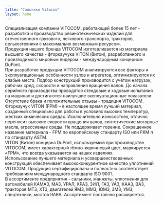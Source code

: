 ```yaml
---
title: "Сальники Vitocom"
layout: home
---
```


Специализация компании VITOCOM, работающей более 15 лет - разработка и
производство резинотехнических изделий для отечественного грузового, легкового
транспорта, тракторов, сельхозтехники с максимально возможным
ресурсом.\
Продукция нашего бренда VITOCOM изготавливается из материала высшего
качества - фторкаучука VITON (Витон), разработанного и производимого мировым
лидером - международным концерном DuPont.\
При разработке продукции VITOCOM анализируются все факторы и
эксплуатационные особенности узлов и агрегатов, оптимизируются их слабые места.
Подбор конструкций производится с учётом нагрузок, рабочих сред, скорости и
направления вращения валов. До начала серийного производства проводятся
стендовые и ходовые испытания на машинах и достигаются наилучшие
эксплуатационные показатели.\
Отсутствие брака и положительные отзывы - традиция VITOCOM.
Фторкаучук VITON (FPM) – в настоящее время лучший материал, созданный
специально для работы в условиях высоких температур, жестких химических средах.
Исключительно износостоек, отлично переносит высокие скорости
вращения валов, синтетические моторные масла, агрессивные среды. Не
поддерживает горение. Сокращенное название материала - FPM по европейскому
стандарту ISO или FKM п по стандарту ASTM.\
VITON (Витон) концерна DuPont, используемый при производстве VITOCOM, имеет
характерный тёмно-коричневый цвет, маркируется «FPM», что всегда указывается
на наших изделиях.\
Использование лучшего материала и усовершенствованных
конструкций обеспечивает высококонкурентное качество уплотнений VITOCOM.
Продукция сертифицирована и полностью соответствует требованиям
международного стандарта ISO 9001.\
В ассортименте предприятия - сальники, манжеты, уплотнения для
автомобилей КАМАЗ, МАЗ, УРАЛ, КРАЗ, ЗИЛ, ГАЗ, УАЗ, КААЗ,
ВАЗ, тракторов МТЗ, ХТЗ, двигателей ЯМЗ, ММЗ, ЮМЗ, ЗМЗ, УМЗ,
спецтехники, мостов RABA. Ассортимент постоянно расширяется.
